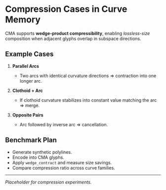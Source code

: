 # Compression Cases in Curve Memory

CMA supports **wedge-product compressibility**, enabling *lossless-size* composition when
adjacent glyphs overlap in subspace directions.

## Example Cases
1. **Parallel Arcs**
   - Two arcs with identical curvature directions ⇒ contraction into one longer arc.

2. **Clothoid + Arc**
   - If clothoid curvature stabilizes into constant value matching the arc ⇒ merge.

3. **Opposite Pairs**
   - Arc followed by inverse arc ⇒ cancellation.

## Benchmark Plan
- Generate synthetic polylines.
- Encode into CMA glyphs.
- Apply `wedge_contract` and measure size savings.
- Compare compression ratio across curve families.

---
*Placeholder for compression experiments.*
